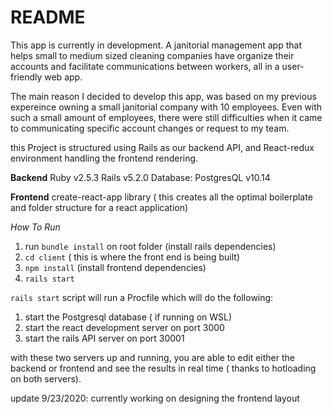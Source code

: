 # README

  
This app is currently in development. A janitorial management app that helps small to medium sized cleaning companies have organize their accounts and facilitate communications between workers, all in a user-friendly web app.

The main reason I decided to develop this app, was based on my previous expereince owning a small janitorial company with 10 employees. Even with such a small amount of employees, there were still difficulties when it came to communicating specific account changes or request to my team.

this Project is structured using Rails as our backend API, and React-redux environment handling the frontend rendering.

**Backend**
Ruby v2.5.3
Rails v5.2.0
Database: PostgresQL  v10.14

**Frontend**
create-react-app library ( this creates all the optimal boilerplate and folder structure for a react application)


*How To Run*

1. run ```bundle install``` on root folder (install rails dependencies)
2. ``cd client`` ( this is where the front end is being built)
3. ``npm install`` (install frontend dependencies)
4. ``rails start``

``rails start`` script will run a Procfile which will do the following:
1. start the Postgresql database ( if running on WSL)
2. start the react development server on port 3000
3. start the rails API server on port 30001

with these two servers up and running, you are able to edit either the backend or frontend and see the results in real time ( thanks to hotloading on both servers).

update 9/23/2020:
currently working on designing the frontend layout
